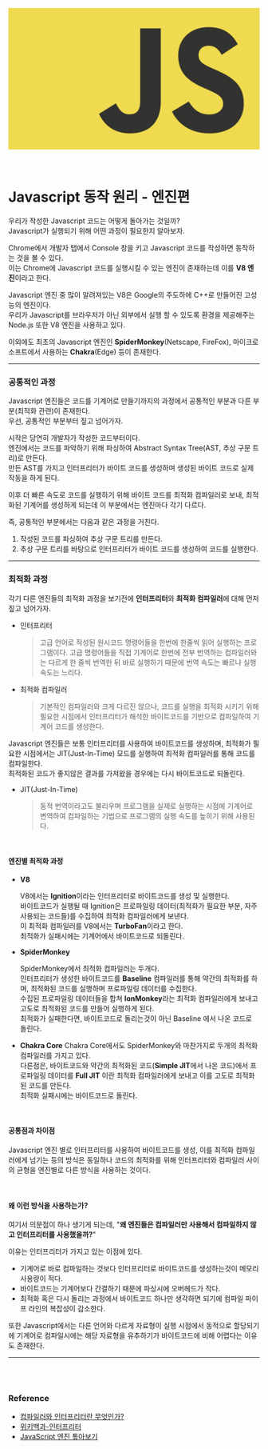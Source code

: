 ![javascript](image/javascript.png)

<br>

# Javascript 동작 원리 - 엔진편

우리가 작성한 Javascript 코드는 어떻게 돌아가는 것일까?  
Javascript가 실행되기 위해 어떤 과정이 필요한지 알아보자.

Chrome에서 개발자 탭에서 Console 창을 키고 Javascript 코드를 작성하면 동작하는 것을 볼 수 있다.  
이는 Chrome에 Javascript 코드를 실행시킬 수 있는 엔진이 존재하는데 이를 **V8 엔진**이라고 한다.

Javascript 엔진 중 많이 알려져있는 V8은 Google의 주도하에 C++로 만들어진 고성능의 엔진이다.  
우리가 Javascript를 브라우저가 아닌 외부에서 실행 할 수 있도록 환경을 제공해주는 Node.js 또한 V8 엔진을 사용하고 있다.

이외에도 최초의 Javascript 엔진인 **SpiderMonkey**(Netscape, FireFox), 마이크로소프트에서 사용하는 **Chakra**(Edge) 등이 존재한다.

---

### 공통적인 과정

Javascript 엔진들은 코드를 기계어로 만들기까지의 과정에서 공통적인 부분과 다른 부분(최적화 관련)이 존재한다.  
우선, 공통적인 부분부터 짚고 넘어가자.

시작은 당연히 개발자가 작성한 코드부터이다.  
엔진에서는 코드를 파악하기 위해 파싱하여 Abstract Syntax Tree(AST, 추상 구문 트리)로 만든다.  
만든 AST를 가지고 인터프리터가 바이트 코드를 생성하며 생성된 바이트 코드로 실제 작동을 하게 된다.

이후 더 빠른 속도로 코드를 실행하기 위해 바이트 코드를 최적화 컴파일러로 보내, 최적화된 기계어를 생성하게 되는데 이 부분에서는 엔진마다 각기 다르다.

즉, 공통적인 부분에서는 다음과 같은 과정을 거친다.

1. 작성된 코드를 파싱하여 추상 구문 트리를 만든다.
2. 추상 구문 트리를 바탕으로 인터프리터가 바이트 코드를 생성하여 코드를 실행한다.

---

### 최적화 과정

각기 다른 엔진들의 최적화 과정을 보기전에 **인터프리터**와 **최적화 컴파일러**에 대해 먼저 짚고 넘어가자.

* 인터프리터 

  > 고급 언어로 작성된 원시코드 명령어들을 한번에 한줄씩 읽어 실행하는 프로그램이다. 고급 명령어들을 직접 기계어로 한번에 전부 번역하는 컴파일러와는 다르게 한 줄씩 번역한 뒤 바로 실행하기 때문에 번역 속도는 빠르나 실행 속도는 느리다.

* 최적화 컴파일러

  > 기본적인 컴파일러와 크게 다르진 않으나, 코드를 실행을 최적화 시키기 위해 필요한 시점에서 인터프리터가 해석한 바이트코드를 기반으로 컴파일하여 기계어 코드를 생성한다.

Javascript 엔진들은 보통 인터프리터를 사용하여 바이트코드를 생성하며, 최적화가 필요한 시점에서는 JIT(Just-In-Time) 모드를 실행하여 최적화 컴파일러를 통해 코드를 컴파일한다.  
최적화된 코드가 좋지않은 결과를 가져왔을 경우에는 다시 바이트코드로 되돌린다.

* JIT(Just-In-Time)

  > 동적 번역이라고도 불리우며 프로그램을 실제로 실행하는 시점에 기계어로 변역하여 컴파일하는 기법으로 프로그램의 실행 속도를 높히기 위해 사용된다.

<br>

#### 엔진별 최적화 과정

* **V8**

  V8에서는 **Ignition**이라는 인터프리터로 바이트코드를 생성 및 실행한다.  
  바이트코드가 실행될 때 Ignition은 프로파일링 데이터(최적화가 필요한 부분, 자주 사용되는 코드들)를 수집하여 최적화 컴파일러에게 보낸다.  
  이 최적화 컴파일러를 V8에서는 **TurboFan**이라고 한다.  
  최적화가 실패시에는 기계어에서 바이트코드로 되돌린다.

* **SpiderMonkey**

  SpiderMonkey에서 최적화 컴파일러는 두개다.  
  인터프리터가 생성한 바이트코드를 **Baseline** 컴파일러를 통해 약간의 최적화를 하며, 최적화된 코드를 실행하며 프로파일링 데이터를 수집한다.  
  수집된 프로파일링 데이터들을 합쳐 **IonMonkey**라는 최적화 컴파일러에게 보내고 고도로 최적화된 코드를 만들어 실행하게 된다.  
  최적화가 실패한다면, 바이트코드로 돌리는것이 아닌 Baseline 에서 나온 코드로 돌린다.

* **Chakra Core**
  Chakra Core에서도 SpiderMonkey와 마찬가지로 두개의 최적화 컴파일러를 가지고 있다.  
  다른점은, 바이트코드와 약간의 최적화된 코드(**Simple JIT**에서 나온 코드)에서 프로파일링 데이터를 **Full JIT** 이란 최적화 컴파일러에게 보내고 이를 고도로 최적화된 코드를 만든다.  
  최적화 실패시에는 바이트코드로 돌린다.

<br>

#### 공통점과 차이점

Javascript 엔진 별로 인터프리터를 사용하여 바이트코드를 생성, 이를 최적화 컴파일러에게 넘기는 등의 방식은 동일하나 코드의 최적화를 위해 인터프리터와 컴파일러 사이의 균형을 엔진별로 다른 방식을 사용하는 것이다.

<br>

#### 왜 이런 방식을 사용하는가?

여기서 의문점이 하나 생기게 되는데, "**왜 엔진들은 컴파일러만 사용해서 컴파일하지 않고 인터프리터를 사용했을까?**"

이유는 인터프리터가 가지고 있는 이점에 있다.  

* 기계어로 바로 컴파일하는 것보다 인터프리터로 바이트코드를 생성하는것이 메모리 사용량이 적다.
* 바이트코드는 기계어보다 간결하기 때문에 파싱시에 오버헤드가 작다.
* 최적화 혹은 다시 돌리는 과정에서 바이트코드 하나만 생각하면 되기에 컴파일 파이프 라인의 복잡성이 감소한다.

또한 Javascript에서는 다른 언어와 다르게 자료형이 실행 시점에서 동적으로 할당되기에 기계어로 컴파일시에는 해당 자료형을 유추하기가 바이트코드에 비해 어렵다는 이유도 존재한다.

---

<br>

<br>

### Reference

* [컴파일러와 인터프리터란 무엇인가?](https://coding-factory.tistory.com/303)
* [위키백과-인터프리터](https://ko.wikipedia.org/wiki/인터프리터)
* [JavaScript 엔진 톺아보기](https://velog.io/@godori/JavaScript-engine-1)